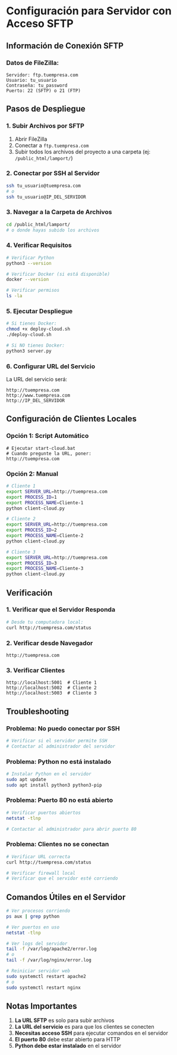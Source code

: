 # Configuración para Servidor con Acceso SFTP

## Información de Conexión SFTP

### Datos de FileZilla:
```
Servidor: ftp.tuempresa.com
Usuario: tu_usuario
Contraseña: tu_password
Puerto: 22 (SFTP) o 21 (FTP)
```

## Pasos de Despliegue

### 1. Subir Archivos por SFTP
1. Abrir FileZilla
2. Conectar a `ftp.tuempresa.com`
3. Subir todos los archivos del proyecto a una carpeta (ej: `/public_html/lamport/`)

### 2. Conectar por SSH al Servidor
```bash
ssh tu_usuario@tuempresa.com
# o
ssh tu_usuario@IP_DEL_SERVIDOR
```

### 3. Navegar a la Carpeta de Archivos
```bash
cd /public_html/lamport/
# o donde hayas subido los archivos
```

### 4. Verificar Requisitos
```bash
# Verificar Python
python3 --version

# Verificar Docker (si está disponible)
docker --version

# Verificar permisos
ls -la
```

### 5. Ejecutar Despliegue
```bash
# Si tienes Docker:
chmod +x deploy-cloud.sh
./deploy-cloud.sh

# Si NO tienes Docker:
python3 server.py
```

### 6. Configurar URL del Servicio
La URL del servicio será:
```
http://tuempresa.com
http://www.tuempresa.com
http://IP_DEL_SERVIDOR
```

## Configuración de Clientes Locales

### Opción 1: Script Automático
```batch
# Ejecutar start-cloud.bat
# Cuando pregunte la URL, poner:
http://tuempresa.com
```

### Opción 2: Manual
```bash
# Cliente 1
export SERVER_URL=http://tuempresa.com
export PROCESS_ID=1
export PROCESS_NAME=Cliente-1
python client-cloud.py

# Cliente 2
export SERVER_URL=http://tuempresa.com
export PROCESS_ID=2
export PROCESS_NAME=Cliente-2
python client-cloud.py

# Cliente 3
export SERVER_URL=http://tuempresa.com
export PROCESS_ID=3
export PROCESS_NAME=Cliente-3
python client-cloud.py
```

## Verificación

### 1. Verificar que el Servidor Responda
```bash
# Desde tu computadora local:
curl http://tuempresa.com/status
```

### 2. Verificar desde Navegador
```
http://tuempresa.com
```

### 3. Verificar Clientes
```
http://localhost:5001  # Cliente 1
http://localhost:5002  # Cliente 2
http://localhost:5003  # Cliente 3
```

## Troubleshooting

### Problema: No puedo conectar por SSH
```bash
# Verificar si el servidor permite SSH
# Contactar al administrador del servidor
```

### Problema: Python no está instalado
```bash
# Instalar Python en el servidor
sudo apt update
sudo apt install python3 python3-pip
```

### Problema: Puerto 80 no está abierto
```bash
# Verificar puertos abiertos
netstat -tlnp

# Contactar al administrador para abrir puerto 80
```

### Problema: Clientes no se conectan
```bash
# Verificar URL correcta
curl http://tuempresa.com/status

# Verificar firewall local
# Verificar que el servidor esté corriendo
```

## Comandos Útiles en el Servidor

```bash
# Ver procesos corriendo
ps aux | grep python

# Ver puertos en uso
netstat -tlnp

# Ver logs del servidor
tail -f /var/log/apache2/error.log
# o
tail -f /var/log/nginx/error.log

# Reiniciar servidor web
sudo systemctl restart apache2
# o
sudo systemctl restart nginx
```

## Notas Importantes

1. **La URL SFTP** es solo para subir archivos
2. **La URL del servicio** es para que los clientes se conecten
3. **Necesitas acceso SSH** para ejecutar comandos en el servidor
4. **El puerto 80** debe estar abierto para HTTP
5. **Python debe estar instalado** en el servidor 